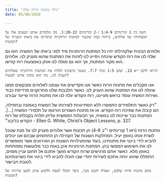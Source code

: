 ```yaml
---
title: 'גילוי מתנות הרוח שלנו'
date: 05/08/2020

---
```


`השוו בין 1 קורינתים 1:4-9 ו-2 קורינתים 1:20-22. מה מלמדים אותנו קטעים אלו על הבטחותיו של אלוהים, בייחוד במה שקשור למתנות הרוחניות שיקדימו את ביאתו השנייה של המשיח?`

אלוהים הבטיח שלקהילתו יהיו כל המתנות הרוחניות מיד לפני ביאתו של המשיח. הוא גם שלח לנו את רוח הקודש שינחה ויסייע לנו לזהות את המתנות שהוא מעניק לנו. אלוהים הוא מקור המתנות, אך הוא גם מגלה לנו אותן באמצעות רוח קודשו.

`קיראו לוקס י״א 13, יעקב 1:5 ומתי 7:7. כאשר ברצונינו לגלות את המתנות הרוחניות שאלוהים העניק לנו, מה הוא מזמין אותנו לעשות?`

אנו מקבלים את מתנות הרוח כאשר אנו מקדישים את עצמנו לאלוהים ומבקשים ממנו שיגלה לנו את המתנות שהוא העניק לנו. כאשר הלבבות שלנו מתרוקנים מרדיפת כבוד ושירות המשיח עומד בראש מעייננו, רוח הקודש יגלה לנו את מתנות הרוח שייעד עבורנו.

״רק כאשר התלמידים התמסרו ללא הסתייגויות לשירותו של המשיח באמונה ובתפילה, הם קיבלו את שפיכת רוח הקודש. או אז מתנות השמיים הורעפו על תלמידי המשיח [...]. המתנות כבר שייכות לנו במשיח, אך הבעלות הממשית עליהן תלויה בקבלתו של רוח הקודש בליבנו״ - Ellen G. White, Christ’s Object Lessons, p. 327.

מתנות הרוח (ראו 1 קורינתים י״ב 4-6) הן תכונות אשר אלוהים מעניק לנו על מנת שנוכל לשרת אותו באופן יעיל. המחלקות השונות של הקהילה הן התחומים שבהם אנו יכולים להביא לידי ביטוי את מתנותינו, בעוד שהפעילויות השונות הן האירועים אשר מאפשרים לנו את השימוש הממשי בהן. המתנות הרוחניות אינן באות כבר מלוטשות ומפותחות באופן מלא. כאשר אתם מרגישים שרוח הקודש מושך אתכם אל תחום עניין מסוים, התפללו שהוא ינחה אתכם לשירות יחודי שבו תוכלו להביא לידי ביטוי את כשרונותיכם לטובת הבישור.

`מהם מתנות הרוח שלכם, ואפילו חשוב מכך, כיצד תוכלו לטפח וללטש אותן למען שירותו של המשיח?`